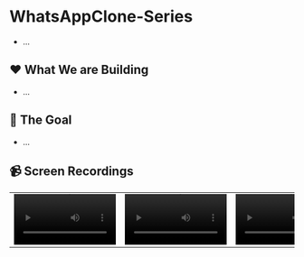 # WhatsAppClone-Series
- ...

## ❤️ What We are Building
- ...

## 🎯 The Goal
- ...

## 📹 Screen Recordings
| | | |
| :-: | :-: | :-: |
<video src='https://github.com/user-attachments/assets/fdea7b1b-6933-41a2-913c-2550223b12d2' width=180/> | <video src='https://github.com/user-attachments/assets/bb8aa856-fb59-4484-9c66-f856635b9a98' width=180/> | <video src='' width=180/>
